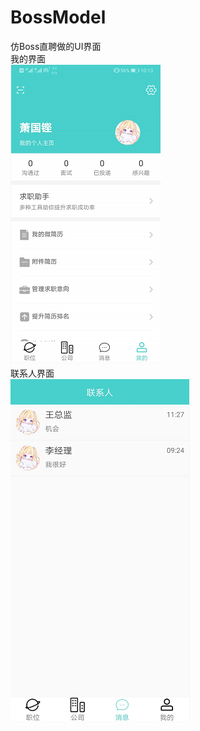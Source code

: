 # BossModel
仿Boss直聘做的UI界面  
我的界面  
![image](https://github.com/HibKing/BossModel/blob/master/1554775570(1).png)  
联系人界面  
![image](https://github.com/HibKing/BossModel/blob/master/1554775837(1).png)
